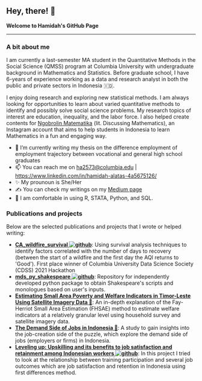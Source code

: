 ## Hey, there! 👋
**Welcome to Hamidah's GitHub Page**

---

### A bit about me

I am currently a last-semester MA student in the Quantitative Methods in the Social Science (QMSS) program at Columbia University with undergraduate background in Mathematics and Statistics. Before graduate school, I have 6-years of experience working as a data and research analyst in both the public and private sectors in Indonesia :indonesia:.

I enjoy doing research and exploring new statistical methods. I am always looking for opportunities to learn about varied quantitative methods to identify and possibly solve social science problems. My research topics of interest are education, inequality, and the labor force. I also helped create contents for [Ngobrolin Matematika](https://www.instagram.com/ngobrolmatematika/) (lit. Discussing Mathematics), an Instagram account that aims to help students in Indonesia to learn Mathematics in a fun and engaging way.

- 🔭 I’m currently writing my thesis on the difference employment of employment trajectory between vocational and general high school graduates
- 📫 You can reach me on [ha2573@columbia.edu](mailto:ha2573@columbia.edu) | https://www.linkedin.com/in/hamidah-alatas-4a5675126/
- ✨ My prounoun is She/Her
- &#x270d; You can check my writings on my [Medium page](https://hamidahlearnstowrite.medium.com/) 
- 🔧 I am comfortable in using R, STATA, Python, and SQL.

### Publications and projects

Below are the selected publications and projects that I wrote or helped writing:
- **[CA_wildfire_survival ![github](http://i.imgur.com/9I6NRUm.png)](https://github.com/pruthvireddy/CA_wildfire_survival)**: Using survival analysis techniques to identify factors correlated with the number of days to recovery (between the start of a wildfire and the first day the AQI returns to 'Good'). First place winner of Columbia University Data Science Society (CDSS) 2021 Hackathon
- **[mds_py_shakespeare ![github](http://i.imgur.com/9I6NRUm.png)](https://github.com/hamidahalatas/mds_py_shakespeare)**: Repository for independently developed python package to obtain Shakespeare's scripts and monologues based on user's inputs.
- **[Estimating Small Area Poverty and Welfare Indicators in Timor-Leste Using Satellite Imagery Data 📜](https://openknowledge.worldbank.org/handle/10986/34614)**: An in-depth explanation of the Fay-Herriot Small Area Estimation (FHSAE) method to estimate welfare indicators at a relatively granular level using household survey and satellite imagery data.
- **[The Demand Side of Jobs in Indonesia 📜](https://openknowledge.worldbank.org/handle/10986/35922)**: A study to gain insights into the job-creation side of the puzzle, which explore the demand side of jobs (employers or firms) in Indonesia.
- **[Leveling up: Upskilling and its benefits to job satisfaction and retainment among Indonesian workers ![github](http://i.imgur.com/9I6NRUm.png)](https://github.com/hamidahalatas/QMSS_data_analysis_social_science)**: In this project I tried to look at the relationship between training participation and several job outcomes which are job satisfaction and retention in Indonesia using first differences method.

